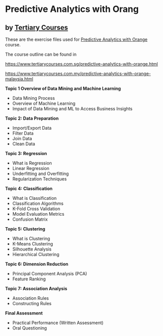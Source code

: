 # Predictive Analytics with Orang
## by [Tertiary Courses](https://www.tertiarycourses.com.sg/)

These are the exercise files used for [Predictive Analytics with Orange](https://www.tertiarycourses.com.sg/predictive-analytics-with-orange.html) course. 

The course outline can be found in 

https://www.tertiarycourses.com.sg/predictive-analytics-with-orange.html

https://www.tertiarycourses.com.my/predictive-analytics-with-orange-malaysia.html


<p><strong>Topic 1 Overview of Data Mining and Machine Learning</strong></p>
<ul>
<li>Data Mining Process</li>
<li>Overview of Machine Learning</li>
<li>Impact of Data Mining and ML to Access Business Insights</li>
</ul>
<p><strong>Topic 2: Data Preparation</strong></p>
<ul>
<li>Import/Export Data</li>
<li>Filter Data</li>
<li>Join Data</li>
<li>Clean Data</li>
</ul>
<p><strong>Topic 3: Regression</strong></p>
<ul>
<li>What is Regression</li>
<li>Linear Regression</li>
<li>Underfitting and Overfitting</li>
<li>Regularization Techniques</li>
</ul>
<p><strong>Topic 4: Classification</strong></p>
<ul>
<li>What is Classification</li>
<li>Classification Algorithms</li>
<li>K-Fold Cross Validation</li>
<li>Model Evaluation Metrics</li>
<li>Confusion Matrix</li>
</ul>
<p><strong>Topic 5: Clustering</strong></p>
<ul>
<li>What is Clustering</li>
<li>K-Means Clustering</li>
<li>Silhouette Analysis</li>
<li>Hierarchical Clustering</li>
</ul>
<p><strong>Topic 6: Dimension Reduction</strong></p>
<ul>
<li>Principal Component Analysis (PCA)</li>
<li>Feature Ranking</li>
</ul>
<p><strong>Topic 7: Association Analysis</strong></p>
<ul>
<li>Association Rules</li>
<li>Constructing Rules</li>
</ul>
<p><strong>Final Assessment</strong></p>
<ul>
<li>Practical Performance (Written Assessment)</li>
<li>Oral Questioning</li>
</ul>
